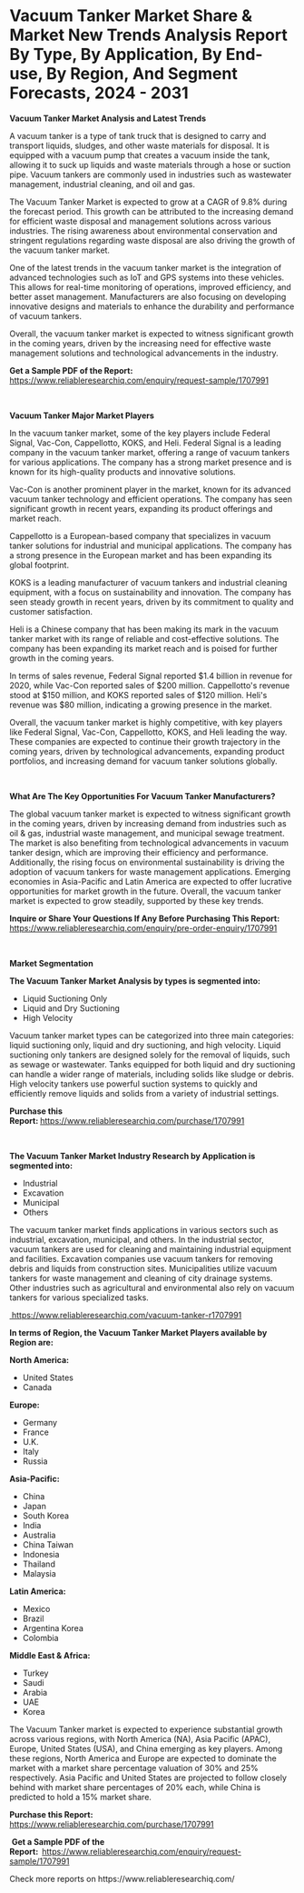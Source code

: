 <p><h1>Vacuum Tanker Market Share & Market New Trends Analysis Report By Type, By Application, By End-use, By Region, And Segment Forecasts, 2024 - 2031</h1></p><p><strong>Vacuum Tanker Market Analysis and Latest Trends</strong></p>
<p><p>A vacuum tanker is a type of tank truck that is designed to carry and transport liquids, sludges, and other waste materials for disposal. It is equipped with a vacuum pump that creates a vacuum inside the tank, allowing it to suck up liquids and waste materials through a hose or suction pipe. Vacuum tankers are commonly used in industries such as wastewater management, industrial cleaning, and oil and gas.</p><p>The Vacuum Tanker Market is expected to grow at a CAGR of 9.8% during the forecast period. This growth can be attributed to the increasing demand for efficient waste disposal and management solutions across various industries. The rising awareness about environmental conservation and stringent regulations regarding waste disposal are also driving the growth of the vacuum tanker market.</p><p>One of the latest trends in the vacuum tanker market is the integration of advanced technologies such as IoT and GPS systems into these vehicles. This allows for real-time monitoring of operations, improved efficiency, and better asset management. Manufacturers are also focusing on developing innovative designs and materials to enhance the durability and performance of vacuum tankers.</p><p>Overall, the vacuum tanker market is expected to witness significant growth in the coming years, driven by the increasing need for effective waste management solutions and technological advancements in the industry.</p></p>
<p><strong>Get a Sample PDF of the Report:&nbsp;</strong> <a href="https://www.reliableresearchiq.com/enquiry/request-sample/1707991">https://www.reliableresearchiq.com/enquiry/request-sample/1707991</a></p>
<p>&nbsp;</p>
<p><strong>Vacuum Tanker Major Market Players</strong></p>
<p><p>In the vacuum tanker market, some of the key players include Federal Signal, Vac-Con, Cappellotto, KOKS, and Heli. Federal Signal is a leading company in the vacuum tanker market, offering a range of vacuum tankers for various applications. The company has a strong market presence and is known for its high-quality products and innovative solutions.</p><p>Vac-Con is another prominent player in the market, known for its advanced vacuum tanker technology and efficient operations. The company has seen significant growth in recent years, expanding its product offerings and market reach.</p><p>Cappellotto is a European-based company that specializes in vacuum tanker solutions for industrial and municipal applications. The company has a strong presence in the European market and has been expanding its global footprint.</p><p>KOKS is a leading manufacturer of vacuum tankers and industrial cleaning equipment, with a focus on sustainability and innovation. The company has seen steady growth in recent years, driven by its commitment to quality and customer satisfaction.</p><p>Heli is a Chinese company that has been making its mark in the vacuum tanker market with its range of reliable and cost-effective solutions. The company has been expanding its market reach and is poised for further growth in the coming years.</p><p>In terms of sales revenue, Federal Signal reported $1.4 billion in revenue for 2020, while Vac-Con reported sales of $200 million. Cappellotto's revenue stood at $150 million, and KOKS reported sales of $120 million. Heli's revenue was $80 million, indicating a growing presence in the market.</p><p>Overall, the vacuum tanker market is highly competitive, with key players like Federal Signal, Vac-Con, Cappellotto, KOKS, and Heli leading the way. These companies are expected to continue their growth trajectory in the coming years, driven by technological advancements, expanding product portfolios, and increasing demand for vacuum tanker solutions globally.</p></p>
<p>&nbsp;</p>
<p><strong>What Are The Key Opportunities For Vacuum Tanker Manufacturers?</strong></p>
<p><p>The global vacuum tanker market is expected to witness significant growth in the coming years, driven by increasing demand from industries such as oil & gas, industrial waste management, and municipal sewage treatment. The market is also benefiting from technological advancements in vacuum tanker design, which are improving their efficiency and performance. Additionally, the rising focus on environmental sustainability is driving the adoption of vacuum tankers for waste management applications. Emerging economies in Asia-Pacific and Latin America are expected to offer lucrative opportunities for market growth in the future. Overall, the vacuum tanker market is expected to grow steadily, supported by these key trends.</p></p>
<p><strong>Inquire or Share Your Questions If Any Before Purchasing This Report:</strong> <a href="https://www.reliableresearchiq.com/enquiry/pre-order-enquiry/1707991">https://www.reliableresearchiq.com/enquiry/pre-order-enquiry/1707991</a></p>
<p>&nbsp;</p>
<p><strong>Market Segmentation</strong></p>
<p><strong>The Vacuum Tanker Market Analysis by types is segmented into:</strong></p>
<p><ul><li>Liquid Suctioning Only</li><li>Liquid and Dry Suctioning</li><li>High Velocity</li></ul></p>
<p><p>Vacuum tanker market types can be categorized into three main categories: liquid suctioning only, liquid and dry suctioning, and high velocity. Liquid suctioning only tankers are designed solely for the removal of liquids, such as sewage or wastewater. Tanks equipped for both liquid and dry suctioning can handle a wider range of materials, including solids like sludge or debris. High velocity tankers use powerful suction systems to quickly and efficiently remove liquids and solids from a variety of industrial settings.</p></p>
<p><strong>Purchase this Report:&nbsp;</strong><a href="https://www.reliableresearchiq.com/purchase/1707991">https://www.reliableresearchiq.com/purchase/1707991</a></p>
<p>&nbsp;</p>
<p><strong>The Vacuum Tanker Market Industry Research by Application is segmented into:</strong></p>
<p><ul><li>Industrial</li><li>Excavation</li><li>Municipal</li><li>Others</li></ul></p>
<p><p>The vacuum tanker market finds applications in various sectors such as industrial, excavation, municipal, and others. In the industrial sector, vacuum tankers are used for cleaning and maintaining industrial equipment and facilities. Excavation companies use vacuum tankers for removing debris and liquids from construction sites. Municipalities utilize vacuum tankers for waste management and cleaning of city drainage systems. Other industries such as agricultural and environmental also rely on vacuum tankers for various specialized tasks.</p></p>
<p><a href="https://www.reliableresearchiq.com/vacuum-tanker-r1707991">&nbsp;https://www.reliableresearchiq.com/vacuum-tanker-r1707991</a></p>
<p><strong>In terms of Region, the Vacuum Tanker Market Players available by Region are:</strong></p>
<p>
    <p> <strong> North America: </strong>
        <ul>
            <li>United States</li>
            <li>Canada</li>
        </ul>
        </p> 
    <p> <strong> Europe: </strong>
        <ul>
            <li>Germany</li>
            <li>France</li>
            <li>U.K.</li>
            <li>Italy</li>
            <li>Russia</li>
        </ul>
        </p> 
    <p> <strong> Asia-Pacific: </strong>
        <ul>
            <li>China</li>
            <li>Japan</li>
            <li>South Korea</li>
            <li>India</li>
            <li>Australia</li>
            <li>China Taiwan</li>
            <li>Indonesia</li>
            <li>Thailand</li>
            <li>Malaysia</li>
        </ul>
        </p> 
    <p> <strong> Latin America: </strong>
        <ul>
            <li>Mexico</li>
            <li>Brazil</li>
            <li>Argentina Korea</li>
            <li>Colombia</li>
        </ul>
        </p> 
    <p> <strong> Middle East & Africa: </strong>
        <ul>
            <li>Turkey</li>
            <li>Saudi</li>
            <li>Arabia</li>
            <li>UAE</li>
            <li>Korea</li>
        </ul>
    </p>
    </p>
<p><p>The Vacuum Tanker market is expected to experience substantial growth across various regions, with North America (NA), Asia Pacific (APAC), Europe, United States (USA), and China emerging as key players. Among these regions, North America and Europe are expected to dominate the market with a market share percentage valuation of 30% and 25% respectively. Asia Pacific and United States are projected to follow closely behind with market share percentages of 20% each, while China is predicted to hold a 15% market share.</p></p>
<p><strong>Purchase this Report: </strong><a href="https://www.reliableresearchiq.com/purchase/1707991">https://www.reliableresearchiq.com/purchase/1707991</a></p>
<p>&nbsp;<strong>Get a Sample PDF of the Report:&nbsp;&nbsp;</strong><a href="https://www.reliableresearchiq.com/enquiry/request-sample/1707991">https://www.reliableresearchiq.com/enquiry/request-sample/1707991</a></p>
<p><strong></strong></p>
<p>Check more reports on https://www.reliableresearchiq.com/</p>